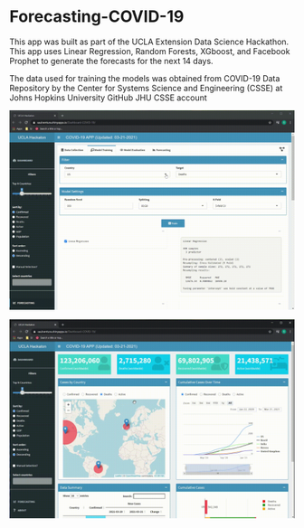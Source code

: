 # Forecasting-COVID-19

This app was built as part of the UCLA Extension Data Science Hackathon.
This app uses Linear Regression, Random Forests, XGboost, and Facebook Prophet to generate the forecasts for the next 14 days.

The data used for training the models was obtained from COVID-19 Data Repository by the Center for Systems Science and Engineering (CSSE) at Johns Hopkins University
GitHub JHU CSSE account

![Demo](https://github.com/saulventura/Dashboard-COVID-19/blob/master/demo1.gif)

![Demo](https://github.com/saulventura/Dashboard-COVID-19/blob/master/demo.gif)
